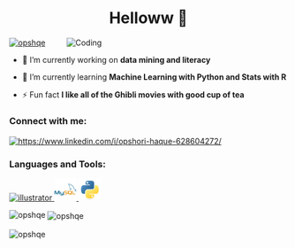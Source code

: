 <h1 align="center">Helloww 👋 </h1>

<img align="right" alt="Coding" width="400" src="https://media.tenor.com/CCqQcD1gtuAAAAAC/studio-ghibli.gif">

<p align="left"> <a href="https://github.com/ryo-ma/github-profile-trophy"><img src="https://github-profile-trophy.vercel.app/?username=opshqe" alt="opshqe" /></a> </p>

- 🔭 I’m currently working on **data mining and literacy**

- 🌱 I’m currently learning **Machine Learning with Python and Stats with R**

- ⚡ Fun fact **I like all of the Ghibli movies with good cup of tea**

<h3 align="left">Connect with me:</h3>
<p align="left">
<a href="https://linkedin.com/in/https://www.linkedin.com/i/opshori-haque-628604272/" target="blank"><img align="center" src="https://raw.githubusercontent.com/rahuldkjain/github-profile-readme-generator/master/src/images/icons/Social/linked-in-alt.svg" alt="https://www.linkedin.com/i/opshori-haque-628604272/" height="30" width="40" /></a>
</p>

<h3 align="left">Languages and Tools:</h3>
<p align="left"> <a href="https://www.adobe.com/in/products/illustrator.html" target="_blank" rel="noreferrer"> <img src="https://www.vectorlogo.zone/logos/adobe_illustrator/adobe_illustrator-icon.svg" alt="illustrator" width="40" height="40"/> </a> <a href="https://www.mysql.com/" target="_blank" rel="noreferrer"> <img src="https://raw.githubusercontent.com/devicons/devicon/master/icons/mysql/mysql-original-wordmark.svg" alt="mysql" width="40" height="40"/> </a> <a href="https://www.python.org" target="_blank" rel="noreferrer"> <img src="https://raw.githubusercontent.com/devicons/devicon/master/icons/python/python-original.svg" alt="python" width="40" height="40"/> </a> </p>

<p><img align="left" src="https://github-readme-stats.vercel.app/api/top-langs?username=opshqe&show_icons=true&locale=en&layout=compact" alt="opshqe" /></p>

<p>&nbsp;<img align="center" src="https://github-readme-stats.vercel.app/api?username=opshqe&show_icons=true&locale=en" alt="opshqe" /></p>

<p><img align="center" src="https://github-readme-streak-stats.herokuapp.com/?user=opshqe&" alt="opshqe" /></p>
